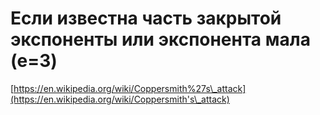 # Если известна часть закрытой экспоненты или экспонента мала (e=3)

[https://en.wikipedia.org/wiki/Coppersmith%27s\_attack](https://en.wikipedia.org/wiki/Coppersmith's\_attack)
